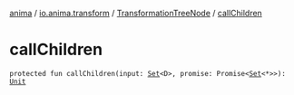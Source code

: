 [anima](../../index.md) / [io.anima.transform](../index.md) / [TransformationTreeNode](index.md) / [callChildren](./call-children.md)

# callChildren

`protected fun callChildren(input: `[`Set`](https://kotlinlang.org/api/latest/jvm/stdlib/kotlin.collections/-set/index.html)`<D>, promise: Promise<`[`Set`](https://kotlinlang.org/api/latest/jvm/stdlib/kotlin.collections/-set/index.html)`<*>>): `[`Unit`](https://kotlinlang.org/api/latest/jvm/stdlib/kotlin/-unit/index.html)
